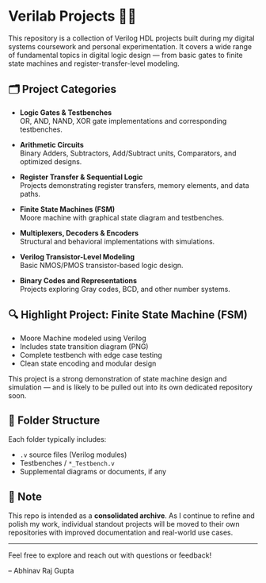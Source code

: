 # Verilab Projects 🧠🔧

This repository is a collection of Verilog HDL projects built during my digital systems coursework and personal experimentation. It covers a wide range of fundamental topics in digital logic design — from basic gates to finite state machines and register-transfer-level modeling.

## 🗂️ Project Categories

- **Logic Gates & Testbenches**  
  OR, AND, NAND, XOR gate implementations and corresponding testbenches.

- **Arithmetic Circuits**  
  Binary Adders, Subtractors, Add/Subtract units, Comparators, and optimized designs.

- **Register Transfer & Sequential Logic**  
  Projects demonstrating register transfers, memory elements, and data paths.

- **Finite State Machines (FSM)**  
  Moore machine with graphical state diagram and testbenches.

- **Multiplexers, Decoders & Encoders**  
  Structural and behavioral implementations with simulations.

- **Verilog Transistor-Level Modeling**  
  Basic NMOS/PMOS transistor-based logic design.

- **Binary Codes and Representations**  
  Projects exploring Gray codes, BCD, and other number systems.

## 🔍 Highlight Project: Finite State Machine (FSM)

- Moore Machine modeled using Verilog
- Includes state transition diagram (PNG)
- Complete testbench with edge case testing
- Clean state encoding and modular design

This project is a strong demonstration of state machine design and simulation — and is likely to be pulled out into its own dedicated repository soon.

## 📁 Folder Structure

Each folder typically includes:
- `.v` source files (Verilog modules)
- Testbenches / `*_Testbench.v`
- Supplemental diagrams or documents, if any

## 📌 Note

This repo is intended as a **consolidated archive**. As I continue to refine and polish my work, individual standout projects will be moved to their own repositories with improved documentation and real-world use cases.

---

Feel free to explore and reach out with questions or feedback!

– Abhinav Raj Gupta
